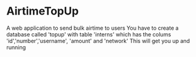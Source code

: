 # AirtimeTopUp
A web application to send bulk airtime to users
You have to create a database called 'topup' with table 'interns' which has the colums 'id','number','username', 'amount' and 'network'
This will get you up and running
